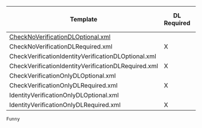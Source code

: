 | Template                                             | DL  Required  | Verify  Check  | Verify  ID  | Certification Terminal ID  (Guar/Non)  |
|------------------------------------------------------|---------------|----------------|-------------|----------------------------------------|
| [CheckNoVerificationDLOptional.xml](CheckNoVerficationDLOptional.xml)                    |               |                |             | 1010 / 2010                            |
| CheckNoVerificationDLRequired.xml                    | X             |                |             | 1011 / 2011                            |
| CheckVerificationIdentityVerificationDLOptional.xml  |               | X              | X           | 1012 / 2012                            |
| CheckVerificationIdentityVerificationDLRequired.xml  | X             | X              | X           | 1013 / 2013                            |
| CheckVerificationOnlyDLOptional.xml                  |               | X              |             | 1014 / 2014                            |
| CheckVerificationOnlyDLRequired.xml                  | X             | X              |             | 1015 / 2015                            |
| IdentityVerificationOnlyDLOptional.xml               |               |                | X           | 1016 / 2016                            |
| IdentityVerificationOnlyDLRequired.xml               | X             |                | X           | 1017 / 2017                            |

~~~
Funny
~~~
